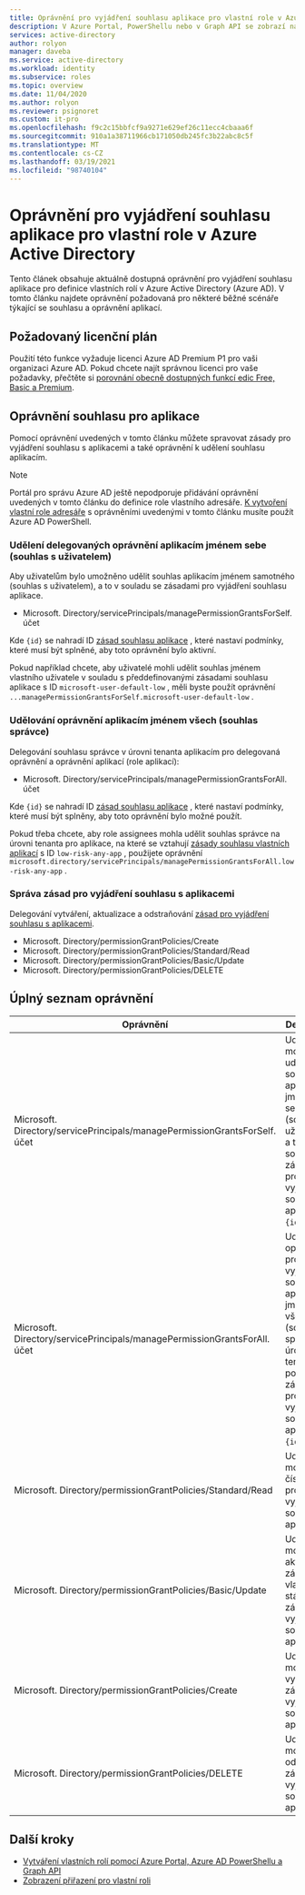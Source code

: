 ```yaml
---
title: Oprávnění pro vyjádření souhlasu aplikace pro vlastní role v Azure Active Directory | Microsoft Docs
description: V Azure Portal, PowerShellu nebo v Graph API se zobrazí náhled oprávnění pro vlastní role služby Azure AD.
services: active-directory
author: rolyon
manager: daveba
ms.service: active-directory
ms.workload: identity
ms.subservice: roles
ms.topic: overview
ms.date: 11/04/2020
ms.author: rolyon
ms.reviewer: psignoret
ms.custom: it-pro
ms.openlocfilehash: f9c2c15bbfcf9a9271e629ef26c11ecc4cbaaa6f
ms.sourcegitcommit: 910a1a38711966cb171050db245fc3b22abc8c5f
ms.translationtype: MT
ms.contentlocale: cs-CZ
ms.lasthandoff: 03/19/2021
ms.locfileid: "98740104"
---
```

# <a name="app-consent-permissions-for-custom-roles-in-azure-active-directory"></a>Oprávnění pro vyjádření souhlasu aplikace pro vlastní role v Azure Active Directory

Tento článek obsahuje aktuálně dostupná oprávnění pro vyjádření souhlasu aplikace pro definice vlastních rolí v Azure Active Directory (Azure AD). V tomto článku najdete oprávnění požadovaná pro některé běžné scénáře týkající se souhlasu a oprávnění aplikací.

## <a name="required-license-plan"></a>Požadovaný licenční plán

Použití této funkce vyžaduje licenci Azure AD Premium P1 pro vaši organizaci Azure AD. Pokud chcete najít správnou licenci pro vaše požadavky, přečtěte si [porovnání obecně dostupných funkcí edic Free, Basic a Premium](https://azure.microsoft.com/pricing/details/active-directory/).

## <a name="app-consent-permissions"></a>Oprávnění souhlasu pro aplikace

Pomocí oprávnění uvedených v tomto článku můžete spravovat zásady pro vyjádření souhlasu s aplikacemi a také oprávnění k udělení souhlasu aplikacím.

> [!NOTE]
> Portál pro správu Azure AD ještě nepodporuje přidávání oprávnění uvedených v tomto článku do definice role vlastního adresáře. [K vytvoření vlastní role adresáře](custom-create.md#create-a-role-using-powershell) s oprávněními uvedenými v tomto článku musíte použít Azure AD PowerShell.

### <a name="granting-delegated-permissions-to-apps-on-behalf-of-self-user-consent"></a>Udělení delegovaných oprávnění aplikacím jménem sebe (souhlas s uživatelem)

Aby uživatelům bylo umožněno udělit souhlas aplikacím jménem samotného (souhlas s uživatelem), a to v souladu se zásadami pro vyjádření souhlasu aplikace.

- Microsoft. Directory/servicePrincipals/managePermissionGrantsForSelf. účet

Kde `{id}` se nahradí ID [zásad souhlasu aplikace](../manage-apps/manage-app-consent-policies.md) , které nastaví podmínky, které musí být splněné, aby toto oprávnění bylo aktivní.

Pokud například chcete, aby uživatelé mohli udělit souhlas jménem vlastního uživatele v souladu s předdefinovanými zásadami souhlasu aplikace s ID `microsoft-user-default-low` , měli byste použít oprávnění `...managePermissionGrantsForSelf.microsoft-user-default-low` .

### <a name="granting-permissions-to-apps-on-behalf-of-all-admin-consent"></a>Udělování oprávnění aplikacím jménem všech (souhlas správce)

Delegování souhlasu správce v úrovni tenanta aplikacím pro delegovaná oprávnění a oprávnění aplikací (role aplikací):

- Microsoft. Directory/servicePrincipals/managePermissionGrantsForAll. účet

Kde `{id}` se nahradí ID [zásad souhlasu aplikace](../manage-apps/manage-app-consent-policies.md) , které nastaví podmínky, které musí být splněny, aby toto oprávnění bylo možné použít.

Pokud třeba chcete, aby role assignees mohla udělit souhlas správce na úrovni tenanta pro aplikace, na které se vztahují [zásady souhlasu vlastních aplikací](../manage-apps/manage-app-consent-policies.md) s ID `low-risk-any-app` , použijete oprávnění `microsoft.directory/servicePrincipals/managePermissionGrantsForAll.low-risk-any-app` .

### <a name="managing-app-consent-policies"></a>Správa zásad pro vyjádření souhlasu s aplikacemi

Delegování vytváření, aktualizace a odstraňování [zásad pro vyjádření souhlasu s aplikacemi](../manage-apps/manage-app-consent-policies.md).

- Microsoft. Directory/permissionGrantPolicies/Create
- Microsoft. Directory/permissionGrantPolicies/Standard/Read
- Microsoft. Directory/permissionGrantPolicies/Basic/Update
- Microsoft. Directory/permissionGrantPolicies/DELETE

## <a name="full-list-of-permissions"></a>Úplný seznam oprávnění

Oprávnění | Description
---------- | -----------
Microsoft. Directory/servicePrincipals/managePermissionGrantsForSelf. účet | Udělí možnost udělit souhlas aplikacím jménem sebe (souhlas s uživatelem), a to v souladu se zásadami pro vyjádření souhlasu s aplikací `{id}` .
Microsoft. Directory/servicePrincipals/managePermissionGrantsForAll. účet | Udělí oprávnění pro vyjádření souhlasu s aplikacemi jménem všech (souhlasu správce na úrovni tenanta) a podléhá zásadám pro vyjádření souhlasu s aplikacemi `{id}` .
Microsoft. Directory/permissionGrantPolicies/Standard/Read | Udělí možnost číst zásady pro vyjádření souhlasu s aplikacemi.
Microsoft. Directory/permissionGrantPolicies/Basic/Update | Udělí možnost aktualizovat základní vlastnosti u stávajících zásad pro vyjádření souhlasu s aplikacemi.
Microsoft. Directory/permissionGrantPolicies/Create | Udělí možnost vytvářet zásady pro vyjádření souhlasu s aplikacemi.
Microsoft. Directory/permissionGrantPolicies/DELETE | Udělí možnost odstraňovat zásady pro vyjádření souhlasu s aplikacemi.

## <a name="next-steps"></a>Další kroky

- [Vytváření vlastních rolí pomocí Azure Portal, Azure AD PowerShellu a Graph API](custom-create.md)
- [Zobrazení přiřazení pro vlastní roli](../roles/view-assignments.md)
